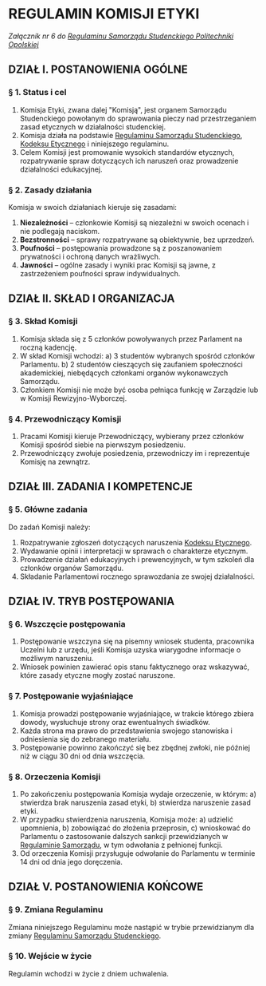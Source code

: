 ﻿# REGULAMIN KOMISJI ETYKI

*Załącznik nr 6 do [Regulaminu Samorządu Studenckiego Politechniki Opolskiej](01-regulamin-sspo.md)*

## DZIAŁ I. POSTANOWIENIA OGÓLNE

### § 1. Status i cel
1. Komisja Etyki, zwana dalej "Komisją", jest organem Samorządu Studenckiego powołanym do sprawowania pieczy nad przestrzeganiem zasad etycznych w działalności studenckiej.
2. Komisja działa na podstawie [Regulaminu Samorządu Studenckiego](01-regulamin-sspo.md), [Kodeksu Etycznego](03-kodeks-etyczny.md) i niniejszego regulaminu.
3. Celem Komisji jest promowanie wysokich standardów etycznych, rozpatrywanie spraw dotyczących ich naruszeń oraz prowadzenie działalności edukacyjnej.

### § 2. Zasady działania
Komisja w swoich działaniach kieruje się zasadami:
1. **Niezależności** – członkowie Komisji są niezależni w swoich ocenach i nie podlegają naciskom.
2. **Bezstronności** – sprawy rozpatrywane są obiektywnie, bez uprzedzeń.
3. **Poufności** – postępowania prowadzone są z poszanowaniem prywatności i ochroną danych wrażliwych.
4. **Jawności** – ogólne zasady i wyniki prac Komisji są jawne, z zastrzeżeniem poufności spraw indywidualnych.

## DZIAŁ II. SKŁAD I ORGANIZACJA

### § 3. Skład Komisji
1. Komisja składa się z 5 członków powoływanych przez Parlament na roczną kadencję.
2. W skład Komisji wchodzi:
    a) 3 studentów wybranych spośród członków Parlamentu.
    b) 2 studentów cieszących się zaufaniem społeczności akademickiej, niebędących członkami organów wykonawczych Samorządu.
3. Członkiem Komisji nie może być osoba pełniąca funkcję w Zarządzie lub w Komisji Rewizyjno-Wyborczej.

### § 4. Przewodniczący Komisji
1. Pracami Komisji kieruje Przewodniczący, wybierany przez członków Komisji spośród siebie na pierwszym posiedzeniu.
2. Przewodniczący zwołuje posiedzenia, przewodniczy im i reprezentuje Komisję na zewnątrz.

## DZIAŁ III. ZADANIA I KOMPETENCJE

### § 5. Główne zadania
Do zadań Komisji należy:
1. Rozpatrywanie zgłoszeń dotyczących naruszenia [Kodeksu Etycznego](03-kodeks-etyczny.md).
2. Wydawanie opinii i interpretacji w sprawach o charakterze etycznym.
3. Prowadzenie działań edukacyjnych i prewencyjnych, w tym szkoleń dla członków organów Samorządu.
4. Składanie Parlamentowi rocznego sprawozdania ze swojej działalności.

## DZIAŁ IV. TRYB POSTĘPOWANIA

### § 6. Wszczęcie postępowania
1. Postępowanie wszczyna się na pisemny wniosek studenta, pracownika Uczelni lub z urzędu, jeśli Komisja uzyska wiarygodne informacje o możliwym naruszeniu.
2. Wniosek powinien zawierać opis stanu faktycznego oraz wskazywać, które zasady etyczne mogły zostać naruszone.

### § 7. Postępowanie wyjaśniające
1. Komisja prowadzi postępowanie wyjaśniające, w trakcie którego zbiera dowody, wysłuchuje strony oraz ewentualnych świadków.
2. Każda strona ma prawo do przedstawienia swojego stanowiska i odniesienia się do zebranego materiału.
3. Postępowanie powinno zakończyć się bez zbędnej zwłoki, nie później niż w ciągu 30 dni od dnia wszczęcia.

### § 8. Orzeczenia Komisji
1. Po zakończeniu postępowania Komisja wydaje orzeczenie, w którym:
    a) stwierdza brak naruszenia zasad etyki,
    b) stwierdza naruszenie zasad etyki.
2. W przypadku stwierdzenia naruszenia, Komisja może:
    a) udzielić upomnienia,
    b) zobowiązać do złożenia przeprosin,
    c) wnioskować do Parlamentu o zastosowanie dalszych sankcji przewidzianych w [Regulaminie Samorządu](01-regulamin-sspo.md), w tym odwołania z pełnionej funkcji.
3. Od orzeczenia Komisji przysługuje odwołanie do Parlamentu w terminie 14 dni od dnia jego doręczenia.

## DZIAŁ V. POSTANOWIENIA KOŃCOWE

### § 9. Zmiana Regulaminu
Zmiana niniejszego Regulaminu może nastąpić w trybie przewidzianym dla zmiany [Regulaminu Samorządu Studenckiego](01-regulamin-sspo.md).

### § 10. Wejście w życie
Regulamin wchodzi w życie z dniem uchwalenia.


